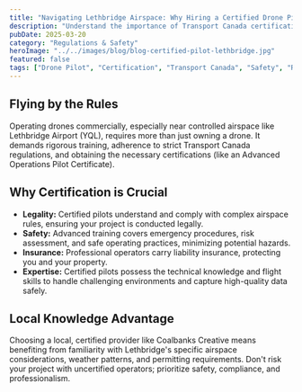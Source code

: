 ```yaml
---
title: "Navigating Lethbridge Airspace: Why Hiring a Certified Drone Pilot Matters"
description: "Understand the importance of Transport Canada certification, safety protocols, and local airspace knowledge when hiring a drone service provider in Lethbridge."
pubDate: 2025-03-20
category: "Regulations & Safety"
heroImage: "../../images/blog/blog-certified-pilot-lethbridge.jpg"
featured: false
tags: ["Drone Pilot", "Certification", "Transport Canada", "Safety", "Regulations", "Lethbridge", "YQL"]
---
```


## Flying by the Rules

Operating drones commercially, especially near controlled airspace like Lethbridge Airport (YQL), requires more than just owning a drone. It demands rigorous training, adherence to strict Transport Canada regulations, and obtaining the necessary certifications (like an Advanced Operations Pilot Certificate).

## Why Certification is Crucial

*   **Legality:** Certified pilots understand and comply with complex airspace rules, ensuring your project is conducted legally.
*   **Safety:** Advanced training covers emergency procedures, risk assessment, and safe operating practices, minimizing potential hazards.
*   **Insurance:** Professional operators carry liability insurance, protecting you and your property.
*   **Expertise:** Certified pilots possess the technical knowledge and flight skills to handle challenging environments and capture high-quality data safely.

## Local Knowledge Advantage

Choosing a local, certified provider like Coalbanks Creative means benefiting from familiarity with Lethbridge's specific airspace considerations, weather patterns, and permitting requirements. Don't risk your project with uncertified operators; prioritize safety, compliance, and professionalism.
